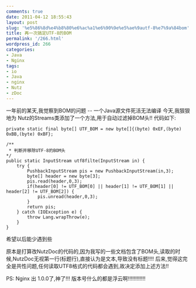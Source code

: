 ```yaml
---
comments: true
date: 2011-04-12 18:55:43
layout: post
slug: '%e5%86%8d%e4%b8%80%e6%ac%a1%e6%90%9e%e5%ae%9autf-8%e7%9a%84bom'
title: 再一次搞定UTF-8的BOM
permalink: '/266.html'
wordpress_id: 266
categories:
- Java
- Nginx
tags:
- io
- Java
- nginx
- Nutz
- zDoc
---
```


一年前的某天,我觉察到BOM的问题 -- 一个Java源文件死活无法编译
今天,我狠狠地为 Nutz的Streams类添加了一个方法,用于自动过滤掉BOM头!!
代码如下:

    private static final byte[] UTF_BOM = new byte[]{(byte) 0xEF,(byte) 0xBB,(byte) 0xBF};
    	
    /**
     * 判断并移除UTF-8的BOM头
    */
    public static InputStream utf8filte(InputStream in) {
    	try {
    		PushbackInputStream pis = new PushbackInputStream(in,3);
    		byte[] header = new byte[3];
    		pis.read(header,0,3);
    		if(header[0] != UTF_BOM[0] || header[1] != UTF_BOM[1] || header[2] != UTF_BOM[2]) {
    			pis.unread(header,0,3);
    		}
    		return pis;
    	} catch (IOException e) {
    		throw Lang.wrapThrow(e);
    	}
    }
    
希望以后能少遇到些

原本是打算改NutzDoc的代码的,因为我写的一些文档包含了BOM头,读取的时候,NutzDoc无视第一行(标题行),直接认为是文本,导致没有标题!!!!
后来,觉得这完全是共性问题,任何读取UTF8格式的代码都会遇到,故决定添加上述方法!!

PS: Nginx 出 1.0.0了,神了!!! 版本号什么的都是浮云啊!!!!!!!!!!!!
